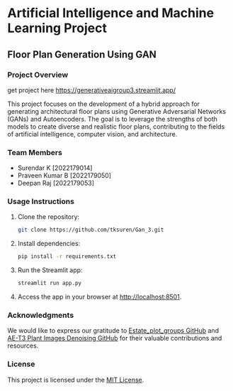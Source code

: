 # Artificial Intelligence and Machine Learning Project

## Floor Plan Generation Using GAN

### Project Overview
get project here https://generativeaigroup3.streamlit.app/

This project focuses on the development of a hybrid approach for generating architectural floor plans using Generative Adversarial Networks (GANs) and Autoencoders. The goal is to leverage the strengths of both models to create diverse and realistic floor plans, contributing to the fields of artificial intelligence, computer vision, and architecture.

### Team Members

- Surendar K [2022179014]
- Praveen Kumar B [2022179050]
- Deepan Raj [2022179053]


### Usage Instructions

1. Clone the repository:

    ```bash
    git clone https://github.com/tksuren/Gan_3.git
    ```

2. Install dependencies:

    ```bash
    pip install -r requirements.txt
    ```

3. Run the Streamlit app:

    ```bash
    streamlit run app.py
    ```

4. Access the app in your browser at [http://localhost:8501](http://localhost:8501).

### Acknowledgments

We would like to express our gratitude to [Estate_plot_groups GitHub](https://github.com/aakgna/Estate_plot_groups) and [AE-T3 Plant Images Denoising GitHub](https://github.com/adityamushyam/AE-T3/blob/main/Plant%20Images%20Denoising.ipynb) for their valuable contributions and resources.

### License

This project is licensed under the [MIT License](LICENSE).

